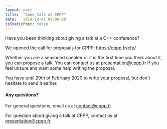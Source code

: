```yaml
---
layout: post
title:  "Come talk at CPPP"
date:   2019-12-01 04:00:00
isStaticPost: false
---
```


Have you been thinking about giving a talk at a C++ conference?

We opened the call for proposals for CPPP: <https://cppp.fr/cfp/>

Whether you are a seasoned speaker or it is the first time you think about it, you can propose a talk. You can contact us at [presentation@cppp.fr](mailto:presentation@cppp.fr) if you feel unsure and want some help writing the proposal.

You have until 29th of February 2020 to write your proposal, but don't hesitate to send it earlier.

#### Any questions? 

For general questions, email us at [contact@cppp.fr](mailto:contact@cppp.fr)

For question about giving a talk at CPPP, contact us at [presentation@cppp.fr](mailto:presentation@cppp.fr)
